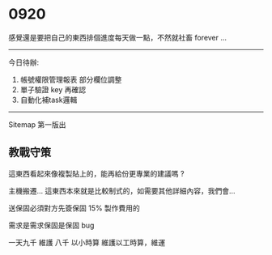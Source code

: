 # 0920

感覺還是要把自己的東西排個進度每天做一點，不然就社畜 forever ...

---

今日待辦:

1. 帳號權限管理報表 部分欄位調整
2. 單子驗證 key 再確認
3. 自動化補task邏輯

---

Sitemap 第一版出

## 教戰守策

這東西看起來像複製貼上的，能再給份更專業的建議嗎 ?

主機搬遷... 這東西本來就是比較制式的，如需要其他詳細內容，我們會...

送保固必須對方先簽保固 15% 製作費用的

需求是需求保固是保固 bug

一天九千 維護 八千 以小時算 維護以工時算，維運